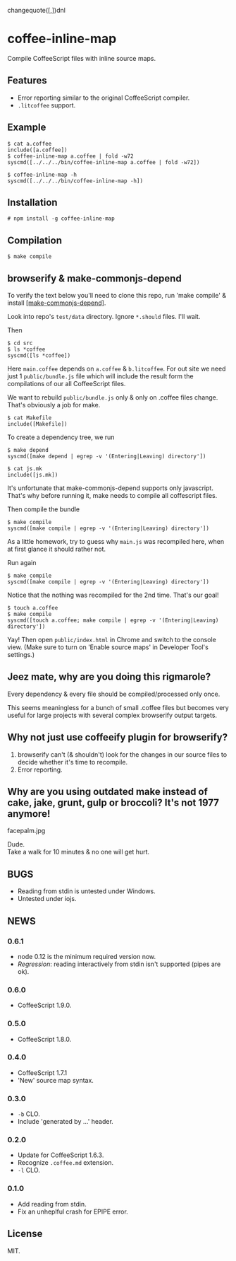 changequote([,])dnl
# coffee-inline-map

Compile CoffeeScript files with inline source maps.

## Features

* Error reporting similar to the original CoffeeScript compiler.
* `.litcoffee` support.

## Example

```
$ cat a.coffee
include([a.coffee])
$ coffee-inline-map a.coffee | fold -w72
syscmd([../../../bin/coffee-inline-map a.coffee | fold -w72])

$ coffee-inline-map -h
syscmd([../../../bin/coffee-inline-map -h])
```

## Installation

    # npm install -g coffee-inline-map

## Compilation

    $ make compile

## browserify & make-commonjs-depend

To verify the text below you'll need to clone this repo, run 'make
compile' & install
[[make-commonjs-depend]](https://github.com/gromnitsky/make-commonjs-depend).

Look into repo's `test/data` directory. Ignore `*.should` files. I'll wait.

Then

```
$ cd src
$ ls *coffee
syscmd([ls *coffee])
```

Here `main.coffee` depends on `a.coffee` & `b.litcoffee`. For out site
we need just 1 `public/bundle.js` file which will include the result form the
compilations of our all CoffeeScript files.

We want to rebuild `public/bundle.js` only & only on .coffee files
change. That's obviously a job for make.

```
$ cat Makefile
include([Makefile])
```

To create a dependency tree, we run

```
$ make depend
syscmd([make depend | egrep -v '(Entering|Leaving) directory'])
```

```
$ cat js.mk
include([js.mk])
```

It's unfortunate that make-commonjs-depend supports only
javascript. That's why before running it, make needs to compile all
coffescript files.

Then compile the bundle

```
$ make compile
syscmd([make compile | egrep -v '(Entering|Leaving) directory'])
```

As a little homework, try to guess why `main.js` was recompiled here,
when at first glance it should rather not.

Run again

```
$ make compile
syscmd([make compile | egrep -v '(Entering|Leaving) directory'])
```

Notice that the nothing was recompiled for the 2nd time. That's our goal!

```
$ touch a.coffee
$ make compile
syscmd([touch a.coffee; make compile | egrep -v '(Entering|Leaving) directory'])
```

Yay! Then open `public/index.html` in Chrome and switch to the console
view. (Make sure to turn on 'Enable source maps' in Developer Tool's
settings.)

## Jeez mate, why are you doing this rigmarole?

Every dependency & every file should be compiled/processed only once.

This seems meaningless for a bunch of small .coffee files but becomes
very useful for large projects with several complex browserify output
targets.

## Why not just use coffeeify plugin for browserify?

1. browserify can't (& shouldn't) look for the changes in our source
   files to decide whether it's time to recompile.
2. Error reporting.

## Why are you using outdated make instead of cake, jake, grunt, gulp or broccoli? It's not 1977 anymore!

facepalm.jpg

Dude. <br/>
Take a walk for 10 minutes & no one will get hurt.

## BUGS

* Reading from stdin is untested under Windows.
* Untested under iojs.

## NEWS

### 0.6.1

* node 0.12 is the minimum required version now.
* _Regression_: reading interactively from stdin isn't supported (pipes
  are ok).

### 0.6.0

* CoffeeScript 1.9.0.

### 0.5.0

* CoffeeScript 1.8.0.

### 0.4.0

* CoffeeScript 1.7.1
* 'New' source map syntax.

### 0.3.0

* `-b` CLO.
* Include 'generated by ...' header.

### 0.2.0

* Update for CoffeeScript 1.6.3.
* Recognize `.coffee.md` extension.
* `-l` CLO.

### 0.1.0

* Add reading from stdin.
* Fix an unheplful crash for EPIPE error.

## License

MIT.

